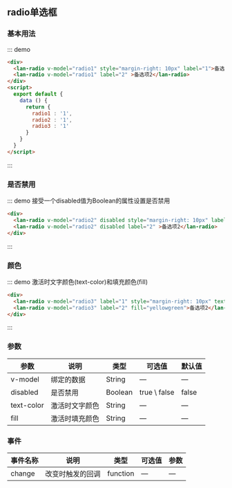 ## radio单选框

### 基本用法
::: demo
```html
<div>
  <lan-radio v-model="radio1" style="margin-right: 10px" label="1">备选项1</lan-radio>
  <lan-radio v-model="radio1" label="2" >备选项2</lan-radio>
</div>
<script>
  export default {
    data () {
      return {
        radio1 : '1',
        radio2 : '1',
        radio3 : '1'
      }
    }
  }
</script>
```
:::

### 是否禁用
::: demo 接受一个disabled值为Boolean的属性设置是否禁用
```html
<div>
  <lan-radio v-model="radio2" disabled style="margin-right: 10px" label="1">备选项1</lan-radio>
  <lan-radio v-model="radio2" disabled label="2" >备选项2</lan-radio>
</div>
```
:::

### 颜色
::: demo 激活时文字颜色(text-color)和填充颜色(fill)
```html
<div>
  <lan-radio v-model="radio3" label="1" style="margin-right: 10px" text-color="yellowgreen">备选项1</lan-radio>
  <lan-radio v-model="radio3" label="2" fill="yellowgreen">备选项2</lan-radio>
</div>
```
:::

### 参数
| 参数      | 说明    | 类型      | 可选值       | 默认值   |
|---------- |-------- |---------- |-------------  |-------- |
| v-model   |  绑定的数据  |   String  |  —  |  —  |
| disabled  |  是否禁用    |   Boolean | true \ false  |  false  |
| text-color  |  激活时文字颜色  | String | — |  —  |
| fill  |  激活时填充颜色  | String | — |  —  |

### 事件
| 事件名称      | 说明    | 类型      | 可选值       | 参数   |
|---------- |-------- |---------- |-------------  |-------- |
| change   |  改变时触发的回调  |  function  |  —  |  —  |
